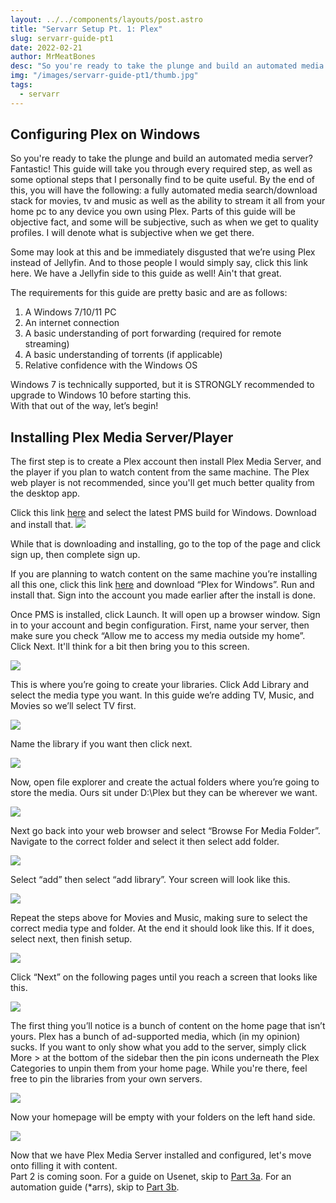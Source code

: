 ```yaml
---
layout: ../../components/layouts/post.astro
title: "Servarr Setup Pt. 1: Plex"
slug: servarr-guide-pt1
date: 2022-02-21
author: MrMeatBones
desc: "So you're ready to take the plunge and build an automated media server? Fantastic! By the end of this, you will have the following: a fully automated media search/download stack for movies, tv and music as well as the ability to stream it all from your home pc to any device you own using Plex."
img: "/images/servarr-guide-pt1/thumb.jpg"
tags:
  - servarr
---
```


## Configuring Plex on Windows

So you're ready to take the plunge and build an automated media server? Fantastic! This guide will take you through every required step, as well as some optional steps that I personally find to be quite useful. By the end of this, you will have the following: a fully automated media search/download stack for movies, tv and music as well as the ability to stream it all from your home pc to any device you own using Plex. Parts of this guide will be objective fact, and some will be subjective, such as when we get to quality profiles. I will denote what is subjective when we get there.

Some may look at this and be immediately disgusted that we’re using Plex instead of Jellyfin. And to those people I would simply say, click this link here. We have a Jellyfin side to this guide as well! Ain't that great.

The requirements for this guide are pretty basic and are as follows:

1. A Windows 7/10/11 PC
2. An internet connection
3. A basic understanding of port forwarding (required for remote streaming)
4. A basic understanding of torrents (if applicable)
5. Relative confidence with the Windows OS

Windows 7 is technically supported, but it is STRONGLY recommended to upgrade to Windows 10 before starting this.\
With that out of the way, let’s begin!

## Installing Plex Media Server/Player

The first step is to create a Plex account then install Plex Media Server, and the player if you plan to watch content from the same machine. The Plex web player is not recommended, since you'll get much better quality from the desktop app.

Click this link [here](https://www.plex.tv/media-server-downloads/#plex-media-server) and select the latest PMS build for Windows. Download and install that.
![](/images/servarr-guide-pt1/image0.png)

While that is downloading and installing, go to the top of the page and click sign up, then complete sign up.

If you are planning to watch content on the same machine you’re installing all this one, click this link [here](https://www.plex.tv/media-server-downloads/#plex-app) and download “Plex for Windows”. Run and install that. Sign into the account you made earlier after the install is done.

Once PMS is installed, click Launch. It will open up a browser window. Sign in to your account and begin configuration. First, name your server, then make sure you check “Allow me to access my media outside my home”. Click Next. It'll think for a bit then bring you to this screen.

![](/images/servarr-guide-pt1/image0-2.png)

This is where you’re going to create your libraries. Click Add Library and select the media type you want. In this guide we’re adding TV, Music, and Movies so we’ll select TV first.

![](/images/servarr-guide-pt1/image0-3.png)

Name the library if you want then click next.

![](/images/servarr-guide-pt1/image0-4.png)

Now, open file explorer and create the actual folders where you’re going to store the media. Ours sit under D:\Plex but they can be wherever we want.

![](/images/servarr-guide-pt1/image0-5.png)

Next go back into your web browser and select “Browse For Media Folder”. Navigate to the correct folder and select it then select add folder.

![](/images/servarr-guide-pt1/image0-6.png)

Select “add” then select “add library”. Your screen will look like this.

![](/images/servarr-guide-pt1/image0-7.png)

Repeat the steps above for Movies and Music, making sure to select the correct media type and folder. At the end it should look like this. If it does, select next, then finish setup.

![](/images/servarr-guide-pt1/image0-8.png)

Click “Next” on the following pages until you reach a screen that looks like this.

![](/images/servarr-guide-pt1/image0-9.png)

The first thing you’ll notice is a bunch of content on the home page that isn’t yours. Plex has a bunch of ad-supported media, which (in my opinion) sucks. If you want to only show what you add to the server, simply click More > at the bottom of the sidebar then the pin icons underneath the Plex Categories to unpin them from your home page. While you're there, feel free to pin the libraries from your own servers.

![](/images/servarr-guide-pt1/image0-10.png)

Now your homepage will be empty with your folders on the left hand side.

![](/images/servarr-guide-pt1/image0-11.png)

Now that we have Plex Media Server installed and configured, let's move onto filling it with content.\
Part 2 is coming soon. For a guide on Usenet, skip to [Part 3a](/posts/servarr-guide-pt3a). For an automation guide (*arrs), skip to [Part 3b](/posts/servarr-guide-pt3b).
